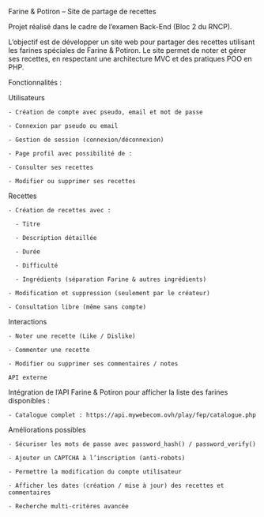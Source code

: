 Farine & Potiron – Site de partage de recettes

Projet réalisé dans le cadre de l’examen Back-End (Bloc 2 du RNCP).

L’objectif est de développer un site web pour partager des recettes utilisant les farines spéciales de Farine & Potiron.
Le site permet de noter et gérer ses recettes, en respectant une architecture MVC et des pratiques POO en PHP.

Fonctionnalités :

  Utilisateurs

    - Création de compte avec pseudo, email et mot de passe

    - Connexion par pseudo ou email

    - Gestion de session (connexion/déconnexion)

    - Page profil avec possibilité de :

    - Consulter ses recettes

    - Modifier ou supprimer ses recettes

  Recettes

    - Création de recettes avec :

      - Titre

      - Description détaillée

      - Durée

      - Difficulté

      - Ingrédients (séparation Farine & autres ingrédients)

    - Modification et suppression (seulement par le créateur)

    - Consultation libre (même sans compte)

  Interactions

    - Noter une recette (Like / Dislike)

    - Commenter une recette

    - Modifier ou supprimer ses commentaires / notes

    API externe

  Intégration de l’API Farine & Potiron pour afficher la liste des farines disponibles :

    - Catalogue complet : https://api.mywebecom.ovh/play/fep/catalogue.php

  Améliorations possibles

    - Sécuriser les mots de passe avec password_hash() / password_verify()

    - Ajouter un CAPTCHA à l’inscription (anti-robots)

    - Permettre la modification du compte utilisateur

    - Afficher les dates (création / mise à jour) des recettes et commentaires

    - Recherche multi-critères avancée
